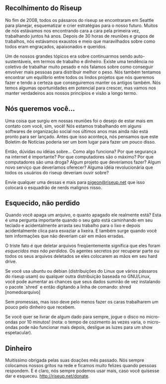 ## Recolhimento do Riseup

No fim de 2008, todos os pássaros do riseup se encontraram em Seattle
para planejar, esquematizar e crier estratégias para o nosso futuro.
Muitos de nós estávamos nos encontrando cara a cara pela primeira vez,
trabalhando juntos há anos. Depois de 30 horas de reuniões e grupos de
trabalhos, nós estávamos exaustos e meio que maravilhados sobre como
todos eram engraçados, apaixonados e queridos.

Um de nossos grandes tópicos era sobre continuarmos sendo
auto-sustentáveis, em termos de trabalho e dinheiro. Existe uma
tendência no coletivo de trabalhar muito pesado e nós falamos sobre como
conseguir envolver mais pessoas para distribuir melhor o peso. Nós
também tentamos encontrar um equilíbrio entre todos os lindos projetos
que nós queremos fazer e tendo a certeza que conseguiremos manter os
antigos também. Nós temos algumas oportunidades em potencial para
crescer, mas vamos nos manter verdadeiros aos nossos princípios e visão
a longo termo.


## Nós queremos você…

Uma coisa que surgiu em nossas reuniões foi o desejo de estar mais em
contato com você, sim, você! Nós estamos trabalhando em alguns
softwares de organização social nos últimos anos mas ainda não está
pronto para ser lançado. Antes que isso aconteça, nós pensamos que este
Boletim de Notícias poderia ser um bom lugar para fazer um pouco disso.

Então, dúvidas ou idéias sobre...
Como algo funciona?
Por que segurança na internet é importante?
Por que computadores são o máximo?
Por que computadores são uma droga?
Algum projeto que deveríamos fazer?
Algum novo serviço que deveríamos oferecer?
Alguma idéia revolucionária que todos os usuários do riseup deveriam
ouvir sobre?

Envie qualquer uma dessas e mais para pigeon@riseup.net que isso
colocará o esquadrão de nerds malignos nisso.



## Esquecido, não perdido

Quando você apaga um arquivo, o quanto apagado ele realmente está? Esta
é uma pergunta importante quando o seu gato está caminhando em seu
teclado e acidentalmente arrasta seu trabalho para o lixo e depois
acidentalmente clica para esvaziar a lixeira. E também surge quando você
tem informações que não deveriam cair em mãos erradas.

O triste fato é que deletar arquivos freqüentemente significa que eles
foram *esquecidos mas não perdidos*. Os agentes secretos por recuperar
parte ou todos os seus arquivos deletados se eles colocarem as mãos em
seu hard drive.

Se você usa ubuntu ou debian (distribuições do Linux que vários pássaros
do riseup usam) ou qualquer outra distribuição baseada no GNU/Linux,
você pode aumentar as chances que seus dados sumirão de vez instalando o
pacote ´shred´ e então digitando a linha de comando:
  shred [nomedoarquivo]

Sem promessas, mas isso deve pelo menos fazer os caras trabalharem um
pouco pelo dinheiro que recebem.

Se você quer se livrar de algum dado para sempre, jogue o disco no
micro-ondas por 10 minutos! (nota: o tempo de cozimento às vezes varia,
o micro-ondas pode não funcionar mais depois, desligue as luzes para um
show espetacular).


## Dinheiro

Muitíssimo obrigada pelas suas doações mês passado. Nós sempre colocamos
nossos gritos na rede e ficamos muito felizes quando pessoas respondem.
E é claro, nós sempre podemos usar mais, caso você quisesse dar e
esqueceu.  http://riseup.net/donate.
